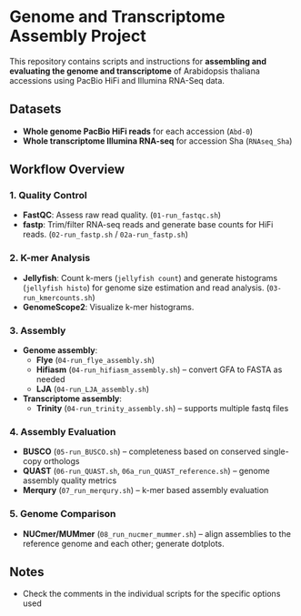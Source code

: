 # Genome and Transcriptome Assembly Project

This repository contains scripts and instructions for **assembling and evaluating the genome and transcriptome** of Arabidopsis thaliana accessions using PacBio HiFi and Illumina RNA-Seq data.

## Datasets

- **Whole genome PacBio HiFi reads** for each accession (`Abd-0`)  
- **Whole transcriptome Illumina RNA-seq** for accession Sha (`RNAseq_Sha`)  

## Workflow Overview

### 1. Quality Control
- **FastQC**: Assess raw read quality. (`01-run_fastqc.sh`)
- **fastp**: Trim/filter RNA-seq reads and generate base counts for HiFi reads. (`02-run_fastp.sh` / `02a-run_fastp.sh`)

### 2. K-mer Analysis
- **Jellyfish**: Count k-mers (`jellyfish count`) and generate histograms (`jellyfish histo`) for genome size estimation and read analysis. (`03-run_kmercounts.sh`)
- **GenomeScope2**: Visualize k-mer histograms.

### 3. Assembly
- **Genome assembly**:
  - **Flye** (`04-run_flye_assembly.sh`)
  - **Hifiasm** (`04-run_hifiasm_assembly.sh`) – convert GFA to FASTA as needed
  - **LJA** (`04-run_LJA_assembly.sh`)
- **Transcriptome assembly**:
  - **Trinity** (`04-run_trinity_assembly.sh`) – supports multiple fastq files

### 4. Assembly Evaluation
- **BUSCO** (`05-run_BUSCO.sh`) – completeness based on conserved single-copy orthologs
- **QUAST** (`06-run_QUAST.sh`, `06a_run_QUAST_reference.sh`) – genome assembly quality metrics
- **Merqury** (`07_run_merqury.sh`) – k-mer based assembly evaluation

### 5. Genome Comparison
- **NUCmer/MUMmer** (`08_run_nucmer_mummer.sh`) – align assemblies to the reference genome and each other; generate dotplots.

## Notes
- Check the comments in the individual scripts for the specific options used

